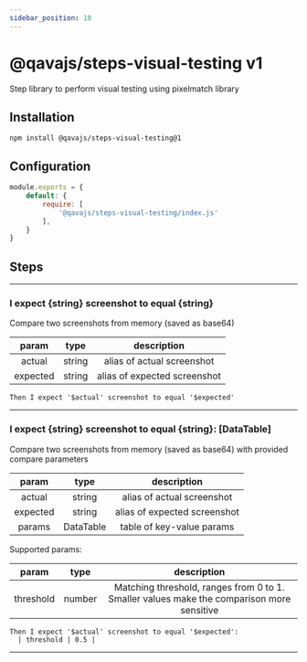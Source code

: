 ```yaml
---
sidebar_position: 10
---
```


# @qavajs/steps-visual-testing v1
Step library to perform visual testing using pixelmatch library

## Installation

```
npm install @qavajs/steps-visual-testing@1
```

## Configuration
```javascript
module.exports = {
    default: {
        require: [
            '@qavajs/steps-visual-testing/index.js'
        ],
    }
}
```

## Steps

---
### I expect \{string} screenshot to equal \{string}

Compare two screenshots from memory (saved as base64)

|  param   |  type  |         description          |
|:--------:|:------:|:----------------------------:|
|  actual  | string |  alias of actual screenshot  |
| expected | string | alias of expected screenshot |

```gherkin
Then I expect '$actual' screenshot to equal '$expected'
```
---

### I expect \{string} screenshot to equal \{string}: [DataTable]

Compare two screenshots from memory (saved as base64) with provided compare parameters

|  param   |   type    |         description          |
|:--------:|:---------:|:----------------------------:|
|  actual  |  string   |  alias of actual screenshot  |
| expected |  string   | alias of expected screenshot |
|  params  | DataTable |  table of key-value params   |

Supported params:

|    param    |  type  |                                         description                                         |
|:-----------:|:------:|:-------------------------------------------------------------------------------------------:|
|  threshold  | number |  Matching threshold, ranges from 0 to 1. Smaller values make the comparison more sensitive  |

```gherkin
Then I expect '$actual' screenshot to equal '$expected':
  | threshold | 0.5 |
```
---

